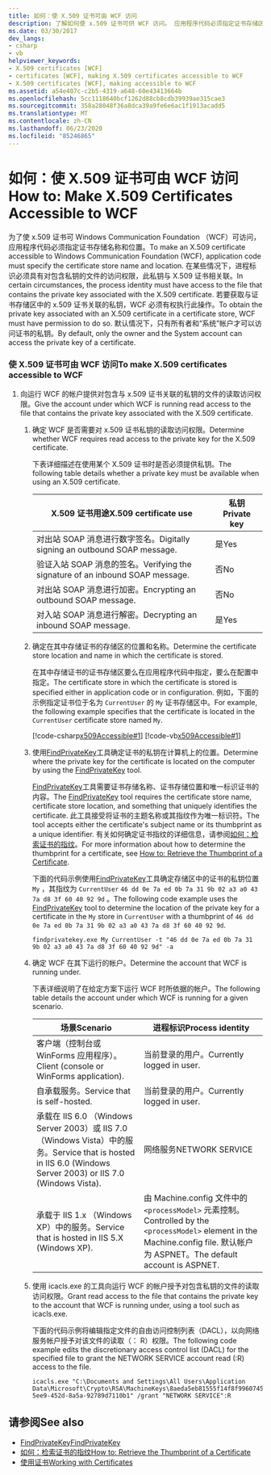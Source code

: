 ```yaml
---
title: 如何：使 X.509 证书可由 WCF 访问
description: 了解如何使 x.509 证书可供 WCF 访问。 应用程序代码必须指定证书存储区的名称和位置。 可能还有其他要求。
ms.date: 03/30/2017
dev_langs:
- csharp
- vb
helpviewer_keywords:
- X.509 certificates [WCF]
- certificates [WCF], making X.509 certificates accessible to WCF
- X.509 certificates [WCF], making accessible to WCF
ms.assetid: a54e407c-c2b5-4319-a648-60e43413664b
ms.openlocfilehash: 5cc1118640bcf1262d88cb8cdb39939ae315cae3
ms.sourcegitcommit: 358a28048f36a8dca39a9fe6e6ac1f1913acadd5
ms.translationtype: MT
ms.contentlocale: zh-CN
ms.lasthandoff: 06/23/2020
ms.locfileid: "85246865"
---
```

# <a name="how-to-make-x509-certificates-accessible-to-wcf"></a><span data-ttu-id="c5fd6-105">如何：使 X.509 证书可由 WCF 访问</span><span class="sxs-lookup"><span data-stu-id="c5fd6-105">How to: Make X.509 Certificates Accessible to WCF</span></span>
<span data-ttu-id="c5fd6-106">为了使 x.509 证书可 Windows Communication Foundation （WCF）可访问，应用程序代码必须指定证书存储名称和位置。</span><span class="sxs-lookup"><span data-stu-id="c5fd6-106">To make an X.509 certificate accessible to Windows Communication Foundation (WCF), application code must specify the certificate store name and location.</span></span> <span data-ttu-id="c5fd6-107">在某些情况下，进程标识必须具有对包含私钥的文件的访问权限，此私钥与 X.509 证书相关联。</span><span class="sxs-lookup"><span data-stu-id="c5fd6-107">In certain circumstances, the process identity must have access to the file that contains the private key associated with the X.509 certificate.</span></span> <span data-ttu-id="c5fd6-108">若要获取与证书存储区中的 x.509 证书关联的私钥，WCF 必须有权执行此操作。</span><span class="sxs-lookup"><span data-stu-id="c5fd6-108">To obtain the private key associated with an X.509 certificate in a certificate store, WCF must have permission to do so.</span></span> <span data-ttu-id="c5fd6-109">默认情况下，只有所有者和“系统”帐户才可以访问证书的私钥。</span><span class="sxs-lookup"><span data-stu-id="c5fd6-109">By default, only the owner and the System account can access the private key of a certificate.</span></span>  
  
### <a name="to-make-x509-certificates-accessible-to-wcf"></a><span data-ttu-id="c5fd6-110">使 X.509 证书可由 WCF 访问</span><span class="sxs-lookup"><span data-stu-id="c5fd6-110">To make X.509 certificates accessible to WCF</span></span>  
  
1. <span data-ttu-id="c5fd6-111">向运行 WCF 的帐户提供对包含与 x.509 证书关联的私钥的文件的读取访问权限。</span><span class="sxs-lookup"><span data-stu-id="c5fd6-111">Give the account under which WCF is running read access to the file that contains the private key associated with the X.509 certificate.</span></span>  
  
    1. <span data-ttu-id="c5fd6-112">确定 WCF 是否需要对 x.509 证书私钥的读取访问权限。</span><span class="sxs-lookup"><span data-stu-id="c5fd6-112">Determine whether WCF requires read access to the private key for the X.509 certificate.</span></span>  
  
         <span data-ttu-id="c5fd6-113">下表详细描述在使用某个 X.509 证书时是否必须提供私钥。</span><span class="sxs-lookup"><span data-stu-id="c5fd6-113">The following table details whether a private key must be available when using an X.509 certificate.</span></span>  
  
        |<span data-ttu-id="c5fd6-114">X.509 证书用途</span><span class="sxs-lookup"><span data-stu-id="c5fd6-114">X.509 certificate use</span></span>|<span data-ttu-id="c5fd6-115">私钥</span><span class="sxs-lookup"><span data-stu-id="c5fd6-115">Private key</span></span>|  
        |---------------------------|-----------------|  
        |<span data-ttu-id="c5fd6-116">对出站 SOAP 消息进行数字签名。</span><span class="sxs-lookup"><span data-stu-id="c5fd6-116">Digitally signing an outbound SOAP message.</span></span>|<span data-ttu-id="c5fd6-117">是</span><span class="sxs-lookup"><span data-stu-id="c5fd6-117">Yes</span></span>|  
        |<span data-ttu-id="c5fd6-118">验证入站 SOAP 消息的签名。</span><span class="sxs-lookup"><span data-stu-id="c5fd6-118">Verifying the signature of an inbound SOAP message.</span></span>|<span data-ttu-id="c5fd6-119">否</span><span class="sxs-lookup"><span data-stu-id="c5fd6-119">No</span></span>|  
        |<span data-ttu-id="c5fd6-120">对出站 SOAP 消息进行加密。</span><span class="sxs-lookup"><span data-stu-id="c5fd6-120">Encrypting an outbound SOAP message.</span></span>|<span data-ttu-id="c5fd6-121">否</span><span class="sxs-lookup"><span data-stu-id="c5fd6-121">No</span></span>|  
        |<span data-ttu-id="c5fd6-122">对入站 SOAP 消息进行解密。</span><span class="sxs-lookup"><span data-stu-id="c5fd6-122">Decrypting an inbound SOAP message.</span></span>|<span data-ttu-id="c5fd6-123">是</span><span class="sxs-lookup"><span data-stu-id="c5fd6-123">Yes</span></span>|  
  
    2. <span data-ttu-id="c5fd6-124">确定在其中存储证书的存储区的位置和名称。</span><span class="sxs-lookup"><span data-stu-id="c5fd6-124">Determine the certificate store location and name in which the certificate is stored.</span></span>  
  
         <span data-ttu-id="c5fd6-125">在其中存储证书的证书存储区要么在应用程序代码中指定，要么在配置中指定。</span><span class="sxs-lookup"><span data-stu-id="c5fd6-125">The certificate store in which the certificate is stored is specified either in application code or in configuration.</span></span> <span data-ttu-id="c5fd6-126">例如，下面的示例指定证书位于名为 `CurrentUser` 的 `My` 证书存储区中。</span><span class="sxs-lookup"><span data-stu-id="c5fd6-126">For example, the following example specifies that the certificate is located in the `CurrentUser` certificate store named `My`.</span></span>  
  
         [!code-csharp[x509Accessible#1](../../../../samples/snippets/csharp/VS_Snippets_CFX/x509accessible/cs/source.cs#1)]
         [!code-vb[x509Accessible#1](../../../../samples/snippets/visualbasic/VS_Snippets_CFX/x509accessible/vb/source.vb#1)]  
  
    3. <span data-ttu-id="c5fd6-127">使用[FindPrivateKey](../samples/findprivatekey.md)工具确定证书的私钥在计算机上的位置。</span><span class="sxs-lookup"><span data-stu-id="c5fd6-127">Determine where the private key for the certificate is located on the computer by using the [FindPrivateKey](../samples/findprivatekey.md) tool.</span></span>  
  
         <span data-ttu-id="c5fd6-128">[FindPrivateKey](../samples/findprivatekey.md)工具需要证书存储名称、证书存储位置和唯一标识证书的内容。</span><span class="sxs-lookup"><span data-stu-id="c5fd6-128">The [FindPrivateKey](../samples/findprivatekey.md) tool requires the certificate store name, certificate store location, and something that uniquely identifies the certificate.</span></span> <span data-ttu-id="c5fd6-129">此工具接受将证书的主题名称或其指纹作为唯一标识符。</span><span class="sxs-lookup"><span data-stu-id="c5fd6-129">The tool accepts either the certificate's subject name or its thumbprint as a unique identifier.</span></span> <span data-ttu-id="c5fd6-130">有关如何确定证书指纹的详细信息，请参阅[如何：检索证书的指纹](how-to-retrieve-the-thumbprint-of-a-certificate.md)。</span><span class="sxs-lookup"><span data-stu-id="c5fd6-130">For more information about how to determine the thumbprint for a certificate, see [How to: Retrieve the Thumbprint of a Certificate](how-to-retrieve-the-thumbprint-of-a-certificate.md).</span></span>  
  
         <span data-ttu-id="c5fd6-131">下面的代码示例使用[FindPrivateKey](../samples/findprivatekey.md)工具确定存储区中的证书的私钥位置 `My` ，其指纹为 `CurrentUser` `46 dd 0e 7a ed 0b 7a 31 9b 02 a3 a0 43 7a d8 3f 60 40 92 9d` 。</span><span class="sxs-lookup"><span data-stu-id="c5fd6-131">The following code example uses the [FindPrivateKey](../samples/findprivatekey.md) tool to determine the location of the private key for a certificate in the `My` store in `CurrentUser` with a thumbprint of `46 dd 0e 7a ed 0b 7a 31 9b 02 a3 a0 43 7a d8 3f 60 40 92 9d`.</span></span>  
  
        ```console
        findprivatekey.exe My CurrentUser -t "46 dd 0e 7a ed 0b 7a 31 9b 02 a3 a0 43 7a d8 3f 60 40 92 9d" -a  
        ```  
  
    4. <span data-ttu-id="c5fd6-132">确定 WCF 在其下运行的帐户。</span><span class="sxs-lookup"><span data-stu-id="c5fd6-132">Determine the account that WCF is running under.</span></span>  
  
         <span data-ttu-id="c5fd6-133">下表详细说明了在给定方案下运行 WCF 时所依据的帐户。</span><span class="sxs-lookup"><span data-stu-id="c5fd6-133">The following table details the account under which WCF is running for a given scenario.</span></span>  
  
        |<span data-ttu-id="c5fd6-134">场景</span><span class="sxs-lookup"><span data-stu-id="c5fd6-134">Scenario</span></span>|<span data-ttu-id="c5fd6-135">进程标识</span><span class="sxs-lookup"><span data-stu-id="c5fd6-135">Process identity</span></span>|  
        |--------------|----------------------|  
        |<span data-ttu-id="c5fd6-136">客户端（控制台或 WinForms 应用程序）。</span><span class="sxs-lookup"><span data-stu-id="c5fd6-136">Client (console or WinForms application).</span></span>|<span data-ttu-id="c5fd6-137">当前登录的用户。</span><span class="sxs-lookup"><span data-stu-id="c5fd6-137">Currently logged in user.</span></span>|  
        |<span data-ttu-id="c5fd6-138">自承载服务。</span><span class="sxs-lookup"><span data-stu-id="c5fd6-138">Service that is self-hosted.</span></span>|<span data-ttu-id="c5fd6-139">当前登录的用户。</span><span class="sxs-lookup"><span data-stu-id="c5fd6-139">Currently logged in user.</span></span>|  
        |<span data-ttu-id="c5fd6-140">承载在 IIS 6.0 （Windows Server 2003）或 IIS 7.0 （Windows Vista）中的服务。</span><span class="sxs-lookup"><span data-stu-id="c5fd6-140">Service that is hosted in IIS 6.0 (Windows Server 2003) or IIS 7.0 (Windows Vista).</span></span>|<span data-ttu-id="c5fd6-141">网络服务</span><span class="sxs-lookup"><span data-stu-id="c5fd6-141">NETWORK SERVICE</span></span>|  
        |<span data-ttu-id="c5fd6-142">承载于 IIS 1.x （Windows XP）中的服务。</span><span class="sxs-lookup"><span data-stu-id="c5fd6-142">Service that is hosted in IIS 5.X (Windows XP).</span></span>|<span data-ttu-id="c5fd6-143">由 Machine.config 文件中的 `<processModel>` 元素控制。</span><span class="sxs-lookup"><span data-stu-id="c5fd6-143">Controlled by the `<processModel>` element in the Machine.config file.</span></span> <span data-ttu-id="c5fd6-144">默认帐户为 ASPNET。</span><span class="sxs-lookup"><span data-stu-id="c5fd6-144">The default account is ASPNET.</span></span>|  
  
    5. <span data-ttu-id="c5fd6-145">使用 icacls.exe 的工具向运行 WCF 的帐户授予对包含私钥的文件的读取访问权限。</span><span class="sxs-lookup"><span data-stu-id="c5fd6-145">Grant read access to the file that contains the private key to the account that WCF is running under, using a tool such as icacls.exe.</span></span>  
  
         <span data-ttu-id="c5fd6-146">下面的代码示例将编辑指定文件的自由访问控制列表（DACL），以向网络服务帐户授予对该文件的读取（： R）权限。</span><span class="sxs-lookup"><span data-stu-id="c5fd6-146">The following code example edits the discretionary access control list (DACL) for the specified file to grant the NETWORK SERVICE account read (:R) access to the file.</span></span>  
  
        ```console
        icacls.exe "C:\Documents and Settings\All Users\Application Data\Microsoft\Crypto\RSA\MachineKeys\8aeda5eb81555f14f8f9960745b5a40d_38f7de48-5ee9-452d-8a5a-92789d7110b1" /grant "NETWORK SERVICE":R  
        ```  
  
## <a name="see-also"></a><span data-ttu-id="c5fd6-147">请参阅</span><span class="sxs-lookup"><span data-stu-id="c5fd6-147">See also</span></span>

- [<span data-ttu-id="c5fd6-148">FindPrivateKey</span><span class="sxs-lookup"><span data-stu-id="c5fd6-148">FindPrivateKey</span></span>](../samples/findprivatekey.md)
- [<span data-ttu-id="c5fd6-149">如何：检索证书的指纹</span><span class="sxs-lookup"><span data-stu-id="c5fd6-149">How to: Retrieve the Thumbprint of a Certificate</span></span>](how-to-retrieve-the-thumbprint-of-a-certificate.md)
- [<span data-ttu-id="c5fd6-150">使用证书</span><span class="sxs-lookup"><span data-stu-id="c5fd6-150">Working with Certificates</span></span>](working-with-certificates.md)
